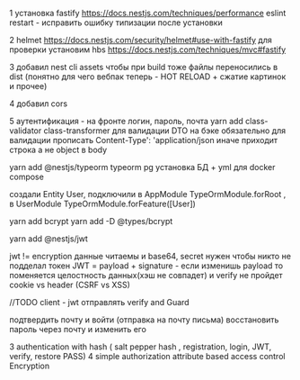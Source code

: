 1 установка fastify https://docs.nestjs.com/techniques/performance
eslint restart - исправить ошибку типизации после установки

2 helmet https://docs.nestjs.com/security/helmet#use-with-fastify
для проверки установим hbs https://docs.nestjs.com/techniques/mvc#fastify

3 добавил nest cli assets чтобы при build тоже файлы переносились в dist (понятно для чего вебпак теперь - HOT RELOAD + сжатие картинок и прочее)

4 добавил cors

5 аутентификация - на фронте логин, пароль, почта
yarn add class-validator class-transformer
для валидации DTO на бэке
обязательно для валидации прописать Content-Type': 'application/json иначе приходит строка а не object в body

yarn add @nestjs/typeorm typeorm pg установка БД + yml для docker compose

создали Entity User, подключили в AppModule TypeOrmModule.forRoot , в UserModule TypeOrmModule.forFeature([User])

yarn add bcrypt yarn add -D @types/bcrypt

yarn add @nestjs/jwt

jwt != encryption данные читаемы и base64, secret нужен чтобы никто не подделал токен
JWT = payload + signature - если изменишь payload то поменяется целостность данных(хэш не совпадет) и verify не пройдет
cookie vs header (CSRF vs XSS)

//TODO
client - jwt отправлять
verify and Guard

подтвердить почту и войти (отправка на почту письма)
восстановить пароль через почту и изменить его

3 authentication with hash ( salt pepper hash , registration, login, JWT, verify, restore PASS)
4 simple authorization attribute based access control Encryption

